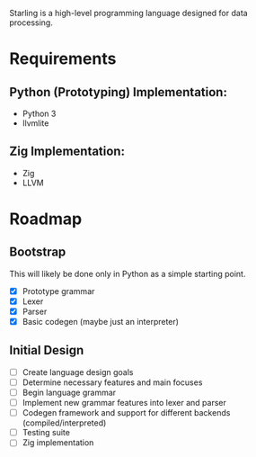 Starling is a high-level programming language designed for data processing.

# Requirements
## Python (Prototyping) Implementation:
* Python 3
* llvmlite

## Zig Implementation:
* Zig
* LLVM

# Roadmap
## Bootstrap
This will likely be done only in Python as a simple starting point.

- [x] Prototype grammar
- [x] Lexer
- [x] Parser
- [x] Basic codegen (maybe just an interpreter)

## Initial Design
- [ ] Create language design goals
- [ ] Determine necessary features and main focuses
- [ ] Begin language grammar
- [ ] Implement new grammar features into lexer and parser
- [ ] Codegen framework and support for different backends (compiled/interpreted)
- [ ] Testing suite
- [ ] Zig implementation
